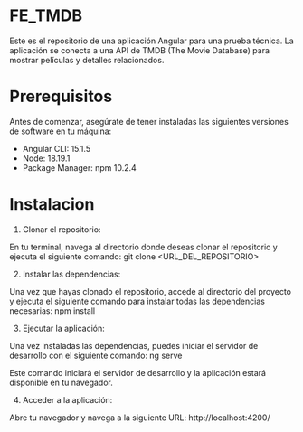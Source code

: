 # FE_TMDB

Este es el repositorio de una aplicación Angular para una prueba técnica. La aplicación se conecta a una API de TMDB (The Movie Database) para mostrar películas y detalles relacionados.

# Prerequisitos
Antes de comenzar, asegúrate de tener instaladas las siguientes versiones de software en tu máquina:

* Angular CLI: 15.1.5
* Node: 18.19.1
* Package Manager: npm 10.2.4

# Instalacion 

1. Clonar el repositorio:

En tu terminal, navega al directorio donde deseas clonar el repositorio y ejecuta el siguiente comando:
  git clone <URL_DEL_REPOSITORIO>

2. Instalar las dependencias:

Una vez que hayas clonado el repositorio, accede al directorio del proyecto y ejecuta el siguiente comando para instalar todas las dependencias necesarias:
  npm install

3. Ejecutar la aplicación:

Una vez instaladas las dependencias, puedes iniciar el servidor de desarrollo con el siguiente comando:
  ng serve

Este comando iniciará el servidor de desarrollo y la aplicación estará disponible en tu navegador.

4. Acceder a la aplicación:

Abre tu navegador y navega a la siguiente URL:
  http://localhost:4200/

  


